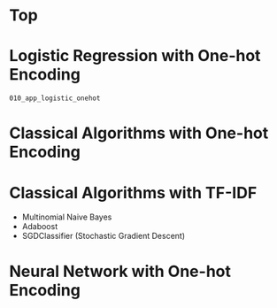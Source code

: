 # Top

# Logistic Regression with One-hot Encoding 
`010_app_logistic_onehot`

# Classical Algorithms with One-hot Encoding


# Classical Algorithms with TF-IDF
* Multinomial Naive Bayes
* Adaboost
* SGDClassifier (Stochastic Gradient Descent)


# Neural Network with One-hot Encoding